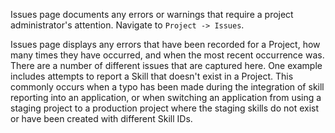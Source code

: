 Issues page documents any errors or warnings that require a project administrator's attention. Navigate to `Project -> Issues`.

Issues page displays any errors that have been recorded for a Project, how many times they have occurred, and when the most recent occurrence was. There are a number of different issues that are captured here. One example includes attempts to report a Skill that doesn't exist in a Project. This commonly occurs when a typo has been made during the integration of skill reporting into an application, or when switching an application from using a staging project to a production project where the staging skills do not exist or have been created with different Skill IDs.